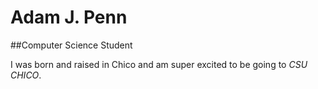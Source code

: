 # Adam J. Penn

##Computer Science Student

I was born and raised in Chico and am super excited to be going to *CSU CHICO*.
